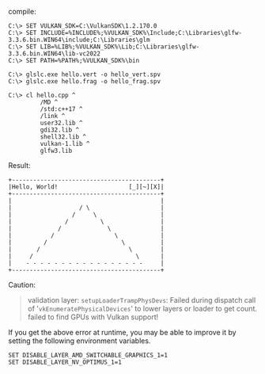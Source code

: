 compile:
```
C:\> SET VULKAN_SDK=C:\VulkanSDK\1.2.170.0
C:\> SET INCLUDE=%INCLUDE%;%VULKAN_SDK%\Include;C:\Libraries\glfw-3.3.6.bin.WIN64\include;C:\Libraries\glm
C:\> SET LIB=%LIB%;%VULKAN_SDK%\Lib;C:\Libraries\glfw-3.3.6.bin.WIN64\lib-vc2022
C:\> SET PATH=%PATH%;%VULKAN_SDK%\bin

C:\> glslc.exe hello.vert -o hello_vert.spv
C:\> glslc.exe hello.frag -o hello_frag.spv

C:\> cl hello.cpp ^
         /MD ^
         /std:c++17 ^
         /link ^
         user32.lib ^
         gdi32.lib ^
         shell32.lib ^
         vulkan-1.lib ^
         glfw3.lib
```
Result:
```
+------------------------------------------+
|Hello, World!                    [_][~][X]|
+------------------------------------------+
|                                          |
|                   / \                    |
|                 /     \                  |
|               /         \                |
|             /             \              |
|           /                 \            |
|         /                     \          |
|       /                         \        |
|     /                             \      |
|    - - - - - - - - - - - - - - - - -     |
+------------------------------------------+
```
Caution:

> validation layer: `setupLoaderTrampPhysDevs`:  Failed during dispatch call of '`vkEnumeratePhysicalDevices`' to lower layers or loader to get count.
> failed to find GPUs with Vulkan support!

If you get the above error at runtime, you may be able to improve it by setting the following environment variables.

```
SET DISABLE_LAYER_AMD_SWITCHABLE_GRAPHICS_1=1
SET DISABLE_LAYER_NV_OPTIMUS_1=1
```